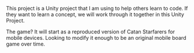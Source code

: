 This project is a Unity project that I am using to help others learn to code. If they want to learn a concept, we will work through it together in this Unity Project.

The game? It will start as a reproduced version of Catan Starfarers for mobile devices. Looking to modify it enough to be an original mobile board game over time.
